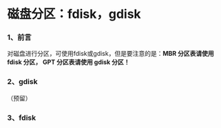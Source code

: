 # 磁盘分区：fdisk，gdisk

### 1、前言

对磁盘进行分区，可使用fdisk或gdisk，但是要注意的是：**MBR 分区表请使用 fdisk 分区， GPT 分区表请使用 gdisk 分区！**

### 2、gdisk

（预留）

### 3、fdisk



